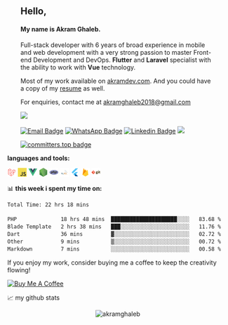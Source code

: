 
<br>
<div style="padding-left:30px; padding-right:30px;">
<h2 >Hello,</h2>
<h4 >My name is Akram Ghaleb.</h4>
<p>Full-stack developer with 6 years of broad experience in mobile and web development with a very strong passion to master Front-end Development and DevOps. <b>Flutter</b> and <b>Laravel</b> specialist with the ability to work with <b>Vue</b> technology.
</p>

<p>Most of my work available on <a href="https://akramdev.com/" target="_blank">akramdev.com</a>. And you could have a copy of my <a href="https://akramdev.com/cv" target="_blank" download="akram_cv.pdf" data-aos="zoom-in" data-aos-anchor="data-aos-anchor" class="btn btn-default mr-3">resume</a> as well.
</p>
<p>For enquiries, contact me at <a href="mailto:akramghaleb2018@gmail.com">akramghaleb2018@gmail.com</a></p>

<a href="https://backend.akramdev.com/cv" target="_blank" download="akram_cv.pdf" data-aos="zoom-in" data-aos-anchor="data-aos-anchor" class="btn btn-default mr-3"><img src="https://img.shields.io/badge/Download-CV-blue"></a>

[![Email Badge](https://img.shields.io/badge/-Email-c14438?style=flat-square&logo=Gmail&logoColor=white&link=mailto:akramghaleb2018@gmail.com)](mailto:akramghaleb2018@gmail.com)
[![WhatsApp Badge](https://img.shields.io/badge/-WhatsApp-25D366?style=flat-square&logo=WhatsApp&logoColor=white&link=https://api.whatsapp.com/send?phone=967776284933)](https://api.whatsapp.com/send?phone=967776284933)
[![Linkedin Badge](https://img.shields.io/badge/-Linkedin-blue?style=flat-square&logo=Linkedin&logoColor=white&link=https://www.linkedin.com/in/akramghaleb)](https://www.linkedin.com/in/akramghaleb)
![](https://visitor-badge.laobi.icu/badge?page_id=akramghaleb.akramghaleb)


[![committers.top badge](https://user-badge.committers.top/yemen/akramghaleb.svg)](https://user-badge.committers.top/yemen/akramghaleb)
</div>

**languages and tools:**  

<code><img height="20" src="https://raw.githubusercontent.com/github/explore/80688e429a7d4ef2fca1e82350fe8e3517d3494d/topics/laravel/laravel.png"></code>
<code><img height="20" src="https://raw.githubusercontent.com/github/explore/80688e429a7d4ef2fca1e82350fe8e3517d3494d/topics/javascript/javascript.png"></code>
<code><img height="20" src="https://raw.githubusercontent.com/github/explore/80688e429a7d4ef2fca1e82350fe8e3517d3494d/topics/vue/vue.png"></code>
<code><img height="20" src="https://raw.githubusercontent.com/github/explore/80688e429a7d4ef2fca1e82350fe8e3517d3494d/topics/nodejs/nodejs.png"></code>
<code><img height="20" src="https://raw.githubusercontent.com/github/explore/80688e429a7d4ef2fca1e82350fe8e3517d3494d/topics/php/php.png"></code>
<code><img height="20" src="https://raw.githubusercontent.com/github/explore/80688e429a7d4ef2fca1e82350fe8e3517d3494d/topics/mysql/mysql.png"></code>
<code><img height="20" src="https://raw.githubusercontent.com/github/explore/80688e429a7d4ef2fca1e82350fe8e3517d3494d/topics/flutter/flutter.png"></code>
<code><img height="20" src="https://raw.githubusercontent.com/github/explore/80688e429a7d4ef2fca1e82350fe8e3517d3494d/topics/firebase/firebase.png"></code>
<code><img height="20" src="https://raw.githubusercontent.com/github/explore/80688e429a7d4ef2fca1e82350fe8e3517d3494d/topics/git/git.png"></code>

📊 **this week i spent my time on:**
<!--START_SECTION:waka-->

```txt
Total Time: 22 hrs 18 mins

PHP              18 hrs 48 mins  █████████████████████░░░░   83.68 %
Blade Template   2 hrs 38 mins   ███░░░░░░░░░░░░░░░░░░░░░░   11.76 %
Dart             36 mins         ▓░░░░░░░░░░░░░░░░░░░░░░░░   02.72 %
Other            9 mins          ▒░░░░░░░░░░░░░░░░░░░░░░░░   00.72 %
Markdown         7 mins          ░░░░░░░░░░░░░░░░░░░░░░░░░   00.58 %
```

<!--END_SECTION:waka-->

If you enjoy my work, consider buying me a coffee to keep the creativity flowing!

<a href="https://www.buymeacoffee.com/akramghaleb" target="_blank"><img src="https://cdn.buymeacoffee.com/buttons/v2/default-red.png" alt="Buy Me A Coffee" width="150" ></a>

  
📈 my github stats

<p align="center"> <img src="https://github-readme-stats.vercel.app/api?username=akramghaleb&show_icons=true&theme=gotham" alt="akramghaleb" />

